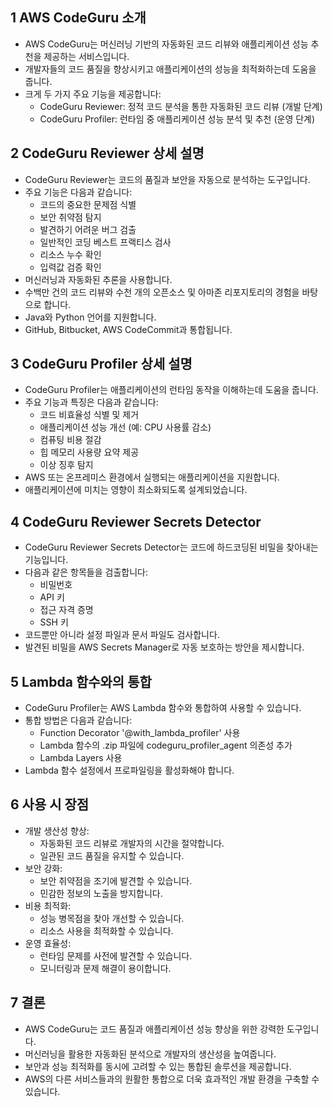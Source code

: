 ## 1 AWS CodeGuru 소개

- AWS CodeGuru는 머신러닝 기반의 자동화된 코드 리뷰와 애플리케이션 성능 추천을 제공하는 서비스입니다.
- 개발자들의 코드 품질을 향상시키고 애플리케이션의 성능을 최적화하는데 도움을 줍니다.
- 크게 두 가지 주요 기능을 제공합니다:
	- CodeGuru Reviewer: 정적 코드 분석을 통한 자동화된 코드 리뷰 (개발 단계)
	- CodeGuru Profiler: 런타임 중 애플리케이션 성능 분석 및 추천 (운영 단계)



## 2 CodeGuru Reviewer 상세 설명

- CodeGuru Reviewer는 코드의 품질과 보안을 자동으로 분석하는 도구입니다.
- 주요 기능은 다음과 같습니다:
	- 코드의 중요한 문제점 식별
	- 보안 취약점 탐지
	- 발견하기 어려운 버그 검출
	- 일반적인 코딩 베스트 프랙티스 검사
	- 리소스 누수 확인
	- 입력값 검증 확인
- 머신러닝과 자동화된 추론을 사용합니다.
- 수백만 건의 코드 리뷰와 수천 개의 오픈소스 및 아마존 리포지토리의 경험을 바탕으로 합니다.
- Java와 Python 언어를 지원합니다.
- GitHub, Bitbucket, AWS CodeCommit과 통합됩니다.



## 3 CodeGuru Profiler 상세 설명

- CodeGuru Profiler는 애플리케이션의 런타임 동작을 이해하는데 도움을 줍니다.
- 주요 기능과 특징은 다음과 같습니다:
	- 코드 비효율성 식별 및 제거
	- 애플리케이션 성능 개선 (예: CPU 사용률 감소)
	- 컴퓨팅 비용 절감
	- 힙 메모리 사용량 요약 제공
	- 이상 징후 탐지
- AWS 또는 온프레미스 환경에서 실행되는 애플리케이션을 지원합니다.
- 애플리케이션에 미치는 영향이 최소화되도록 설계되었습니다.



## 4 CodeGuru Reviewer Secrets Detector

- CodeGuru Reviewer Secrets Detector는 코드에 하드코딩된 비밀을 찾아내는 기능입니다.
- 다음과 같은 항목들을 검출합니다:
	- 비밀번호
	- API 키
	- 접근 자격 증명
	- SSH 키
- 코드뿐만 아니라 설정 파일과 문서 파일도 검사합니다.
- 발견된 비밀을 AWS Secrets Manager로 자동 보호하는 방안을 제시합니다.



## 5 Lambda 함수와의 통합

- CodeGuru Profiler는 AWS Lambda 함수와 통합하여 사용할 수 있습니다.
- 통합 방법은 다음과 같습니다:
	- Function Decorator '@with_lambda_profiler' 사용
	- Lambda 함수의 .zip 파일에 codeguru_profiler_agent 의존성 추가
	- Lambda Layers 사용
- Lambda 함수 설정에서 프로파일링을 활성화해야 합니다.



## 6 사용 시 장점

- 개발 생산성 향상:
	- 자동화된 코드 리뷰로 개발자의 시간을 절약합니다.
	- 일관된 코드 품질을 유지할 수 있습니다.
- 보안 강화:
	- 보안 취약점을 조기에 발견할 수 있습니다.
	- 민감한 정보의 노출을 방지합니다.
- 비용 최적화:
	- 성능 병목점을 찾아 개선할 수 있습니다.
	- 리소스 사용을 최적화할 수 있습니다.
- 운영 효율성:
	- 런타임 문제를 사전에 발견할 수 있습니다.
	- 모니터링과 문제 해결이 용이합니다.



## 7 결론

- AWS CodeGuru는 코드 품질과 애플리케이션 성능 향상을 위한 강력한 도구입니다.
- 머신러닝을 활용한 자동화된 분석으로 개발자의 생산성을 높여줍니다.
- 보안과 성능 최적화를 동시에 고려할 수 있는 통합된 솔루션을 제공합니다.
- AWS의 다른 서비스들과의 원활한 통합으로 더욱 효과적인 개발 환경을 구축할 수 있습니다.